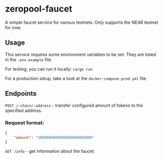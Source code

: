 # zeropool-faucet

A simple faucet service for various testnets. Only supports the NEAR testnet for now.

## Usage
This service requires some environment variables to be set. They are listed in the `.env.example` file.

For testing, you can run it locally:
`cargo run`

For a production setup, take a look at the `docker-compose.prod.yml` file.


## Endpoints

`POST /:chain/:address` - transfer configured amount of tokens to the specified address.
### Request format:
```json
{
    "amount": "1000000000000000000000000"
}
```

`GET /info` - get information about the faucet.